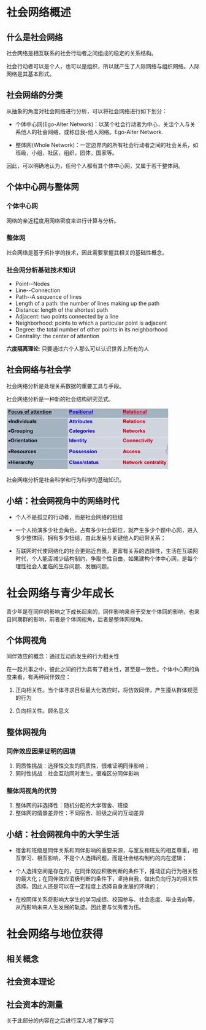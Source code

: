 # 社会网络概述
## 什么是社会网络
社会网络是相互联系的社会行动者之间组成的稳定的关系结构。

社会行动者可以是个人，也可以是组织，所以就产生了人际网络与组织网络。人际网络是其基本形式。

## 社会网络的分类

从抽象的角度对社会网络进行分析，可以将社会网络进行如下划分：

- 个体中心网(Ego-Alter Network)：以某个社会行动者为中心，关注个人与关系他人的社会网络，或称自我-他人网络。Ego-Alter Network.

- 整体网(Whole Network)：一定边界内的所有社会行动者之间的社会关系，如班级，小组，社区，组织，团体，国家等。

因此，可以明确地认为，任何个人都有其个体中心网，又属于若干整体网。

## 个体中心网与整体网
### 个体中心网
网络的亲近程度用网络密度来进行计算与分析。
### 整体网
社会网络是基于拓扑学的技术，因此需要掌握其相关的基础性概念。

### 社会网分析基础技术知识
- Point--Nodes
- Line--Connection
- Path--A sequence of lines
- Length of a path: the number of lines making up the path
- Distance: length of the shortest path
- Adjacent: two points connected by a line
- Neighborhood: points to which a particular point is adjacent
- Degree: the total number of other points in its neighborhood
- Centrality: the center of attention

**六度隔离理论**: 只要通过六个人那么可以认识世界上所有的人

## 社会网络与社会学
社会网络分析是处理关系数据的重要工具与手段。

社会网络分析是一种新的社会结构研究范式。 

![社会网络分析于社会学的关注点](./img/社会网络分析范式.png)

社会网络分析是社会科学和行为科学的基础知识。

## 小结：社会网视角中的网络时代
- 个人不是孤立的行动者，而是社会网络的扭结

- 一个人扮演多少社会角色，占有多少社会职位，就产生多少个题中心网，进入多少整体网，拥有多少扭结，由此发展与关键他人的纽带关系；

- 互联网时代使网络化的社会更贴近自我，更富有关系的选择性，生活在互联网时代，个人能否减少结构制约，争取个性自由，如果建构个体中心网，是每个理性社会人面临的生存问题、发展问题。


# 社会网络与青少年成长
青少年是在同伴的影响之下成长起来的，同伴影响来自于交友个体网的影响，也来自同期群的影响，前者是个体网视角，后者是整体网视角。

## 个体网视角
同伴效应的概念：通过互动而发生的行为相关性

在一起共事之中，彼此之间的行为具有了相关性，甚至是一致性。个体中心网的角度来看，有两种同伴效应：

1. 正向相关性。当个体寻求目标最大化效应时，将仿效同伴，产生遵从群体规范的行为

2. 负向相关性。顾名思义

## 整体网视角
### 同伴效应因果证明的困境
1. 同质性挑战：选择性交友的同质性，很难证明同伴影响；
2. 同时性挑战：社会互动同时发生，很难区分同伴影响

### 整体网视角的优势
1. 整体网的非选择性：随机分配的大学宿舍、班级
2. 整体网的情景差异性：不同宿舍、班级之间的互动差异

## 小结：社会网视角中的大学生活
- 宿舍和班级是同伴关系和同伴影响的重要来源，与室友和班友的相互尊重，相互学习、相互影响，不是个人选择问题，而是社会结构制约的内在逻辑；

- 个人选择空间是存在的，在同伴效应积极判断的条件下，推动正向行为相关性的最大化；在同伴效应消极判断的条件下，坚持自我，做出负向行为的相关性选择。因此人还是可以在一定程度上选择自身发展的环境的；

- 在校同伴关系将影响大学生的学习成绩、校园参与、社会态度、毕业去向等，从而影响未来人生发展的轨迹。因此要与优秀者为伍。


# 社会网络与地位获得
## 相关概念
## 社会资本理论
## 社会资本的测量
关于此部分的内容在之后进行深入地了解学习

